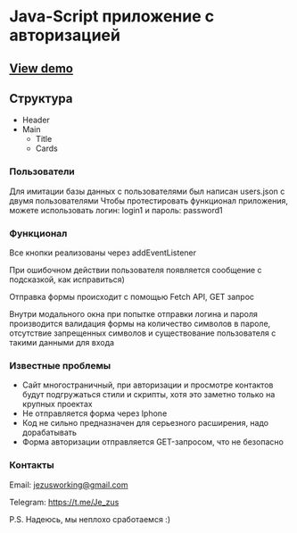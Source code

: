# Java-Script приложение с авторизацией
 [View demo](https://jezusdev.github.io/reactJs/)
-----------------------


## Структура

* Header
* Main 
   * Title
   * Cards

### Пользователи
Для имитации базы данных с пользователями был написан users.json с двумя пользователями
Чтобы протестировать функционал приложения, можете использовать логин: login1 и пароль: password1


### Функционал
Все кнопки реализованы через addEventListener

При ошибочном действии пользователя появляется сообщение с подсказкой, как исправиться)

Отправка формы происходит с помощью Fetch API, GET запрос

Внутри модального окна при попытке отправки логина и пароля производится валидация формы на количество символов в пароле, отсутствие запрещенных символов и существование пользователя с такими данными для входа


### Известные проблемы
* Сайт многостраничный, при авторизации и просмотре контактов будут подгружаться стили и скрипты, хотя это заметно только на крупных проектах
* Не отправляется форма через Iphone
* Код не сильно предназначен для серьезного расширения, надо дорабатывать
* Форма авторизации отправляется GET-запросом, что не безопасно

### Контакты
Email: jezusworking@gmail.com

Telegram: <https://t.me/Je_zus>


P.S. Надеюсь, мы неплохо сработаемся :)
